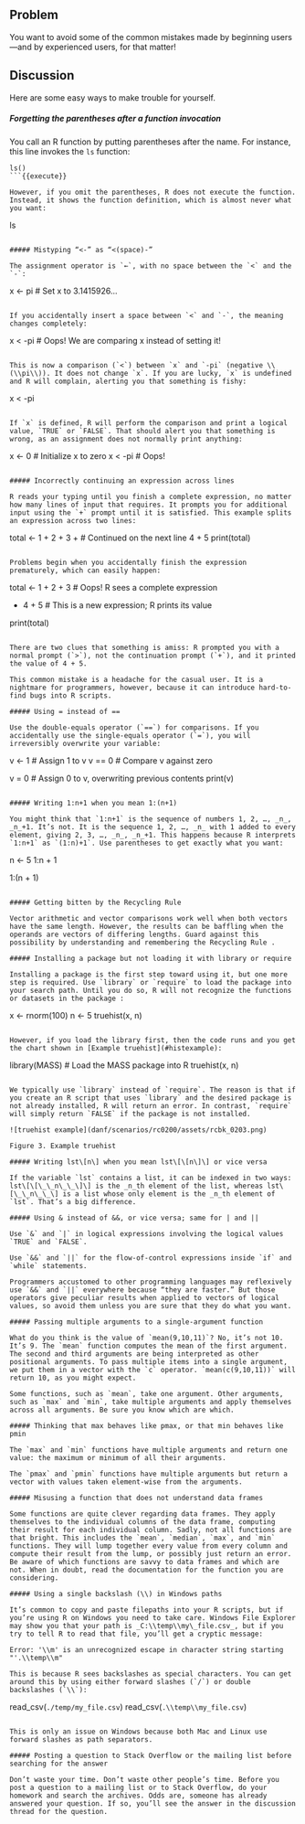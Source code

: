 ## Problem

You want to avoid some of the common mistakes made by beginning users—and by experienced users, for that matter!

## Discussion

Here are some easy ways to make trouble for yourself.

##### Forgetting the parentheses after a function invocation

You call an R function by putting parentheses after the name. For instance, this line invokes the `ls` function:

```
ls()
```{{execute}}

However, if you omit the parentheses, R does not execute the function. Instead, it shows the function definition, which is almost never what you want:

```
ls

```{{execute}}

##### Mistyping “<-” as “<(space)-”

The assignment operator is `←`, with no space between the `<` and the `-`:

```
x <- pi # Set x to 3.1415926...
```{{execute}}

If you accidentally insert a space between `<` and `-`, the meaning changes completely:

```
x < -pi # Oops! We are comparing x instead of setting it!

```{{execute}}

This is now a comparison (`<`) between `x` and `-pi` (negative \\(\\pi\\)). It does not change `x`. If you are lucky, `x` is undefined and R will complain, alerting you that something is fishy:

```
x < -pi

```{{execute}}

If `x` is defined, R will perform the comparison and print a logical value, `TRUE` or `FALSE`. That should alert you that something is wrong, as an assignment does not normally print anything:

```
x <- 0 # Initialize x to zero
x < -pi # Oops!

```{{execute}}

##### Incorrectly continuing an expression across lines

R reads your typing until you finish a complete expression, no matter how many lines of input that requires. It prompts you for additional input using the `+` prompt until it is satisfied. This example splits an expression across two lines:

```
total <- 1 + 2 + 3 + # Continued on the next line
  4 + 5
print(total)

```{{execute}}

Problems begin when you accidentally finish the expression prematurely, which can easily happen:

```
total <- 1 + 2 + 3 # Oops! R sees a complete expression
+ 4 + 5 # This is a new expression; R prints its value

print(total)

```{{execute}}

There are two clues that something is amiss: R prompted you with a normal prompt (`>`), not the continuation prompt (`+`), and it printed the value of 4 + 5.

This common mistake is a headache for the casual user. It is a nightmare for programmers, however, because it can introduce hard-to-find bugs into R scripts.

##### Using = instead of ==

Use the double-equals operator (`==`) for comparisons. If you accidentally use the single-equals operator (`=`), you will irreversibly overwrite your variable:

```
v <- 1 # Assign 1 to v
v == 0 # Compare v against zero

v = 0 # Assign 0 to v, overwriting previous contents
print(v)

```{{execute}}

##### Writing 1:n+1 when you mean 1:(n+1)

You might think that `1:n+1` is the sequence of numbers 1, 2, …​, _n_, _n_+1. It’s not. It is the sequence 1, 2, …​, _n_ with 1 added to every element, giving 2, 3, …​, _n_, _n_+1. This happens because R interprets `1:n+1` as `(1:n)+1`. Use parentheses to get exactly what you want:

```
n <- 5
1:n + 1

1:(n + 1)

```{{execute}}

##### Getting bitten by the Recycling Rule

Vector arithmetic and vector comparisons work well when both vectors have the same length. However, the results can be baffling when the operands are vectors of differing lengths. Guard against this possibility by understanding and remembering the Recycling Rule .

##### Installing a package but not loading it with library or require

Installing a package is the first step toward using it, but one more step is required. Use `library` or `require` to load the package into your search path. Until you do so, R will not recognize the functions or datasets in the package :

```
x <- rnorm(100)
n <- 5
truehist(x, n)

```{{execute}}

However, if you load the library first, then the code runs and you get the chart shown in [Example truehist](#histexample):

```
library(MASS) # Load the MASS package into R
truehist(x, n)
```{{execute}}

We typically use `library` instead of `require`. The reason is that if you create an R script that uses `library` and the desired package is not already installed, R will return an error. In contrast, `require` will simply return `FALSE` if the package is not installed.

![truehist example](danf/scenarios/rc0200/assets/rcbk_0203.png)

Figure 3. Example truehist

##### Writing lst\[n\] when you mean lst\[\[n\]\] or vice versa

If the variable `lst` contains a list, it can be indexed in two ways: lst\[\[\_\_n\_\_\]\] is the _n_th element of the list, whereas lst\[\_\_n\_\_\] is a list whose only element is the _n_th element of `lst`. That’s a big difference.

##### Using & instead of &&, or vice versa; same for | and ||

Use `&` and `|` in logical expressions involving the logical values `TRUE` and `FALSE`. 

Use `&&` and `||` for the flow-of-control expressions inside `if` and `while` statements.

Programmers accustomed to other programming languages may reflexively use `&&` and `||` everywhere because “they are faster.” But those operators give peculiar results when applied to vectors of logical values, so avoid them unless you are sure that they do what you want.

##### Passing multiple arguments to a single-argument function

What do you think is the value of `mean(9,10,11)`? No, it’s not 10. It’s 9. The `mean` function computes the mean of the first argument. The second and third arguments are being interpreted as other positional arguments. To pass multiple items into a single argument, we put them in a vector with the `c` operator. `mean(c(9,10,11))` will return 10, as you might expect.

Some functions, such as `mean`, take one argument. Other arguments, such as `max` and `min`, take multiple arguments and apply themselves across all arguments. Be sure you know which are which.

##### Thinking that max behaves like pmax, or that min behaves like pmin

The `max` and `min` functions have multiple arguments and return one value: the maximum or minimum of all their arguments.

The `pmax` and `pmin` functions have multiple arguments but return a vector with values taken element-wise from the arguments. 

##### Misusing a function that does not understand data frames

Some functions are quite clever regarding data frames. They apply themselves to the individual columns of the data frame, computing their result for each individual column. Sadly, not all functions are that bright. This includes the `mean`, `median`, `max`, and `min` functions. They will lump together every value from every column and compute their result from the lump, or possibly just return an error. Be aware of which functions are savvy to data frames and which are not. When in doubt, read the documentation for the function you are considering.

##### Using a single backslash (\\) in Windows paths

It’s common to copy and paste filepaths into your R scripts, but if you’re using R on Windows you need to take care. Windows File Explorer may show you that your path is _C:\\temp\\my\_file.csv_, but if you try to tell R to read that file, you’ll get a cryptic message:

Error: '\\m' is an unrecognized escape in character string starting "'.\\temp\\m"

This is because R sees backslashes as special characters. You can get around this by using either forward slashes (`/`) or double backslashes (`\\`):

```
read_csv(`./temp/my_file.csv`)
read_csv(`.\\temp\\my_file.csv`)
```

This is only an issue on Windows because both Mac and Linux use forward slashes as path separators.

##### Posting a question to Stack Overflow or the mailing list before searching for the answer

Don’t waste your time. Don’t waste other people’s time. Before you post a question to a mailing list or to Stack Overflow, do your homework and search the archives. Odds are, someone has already answered your question. If so, you’ll see the answer in the discussion thread for the question. 

